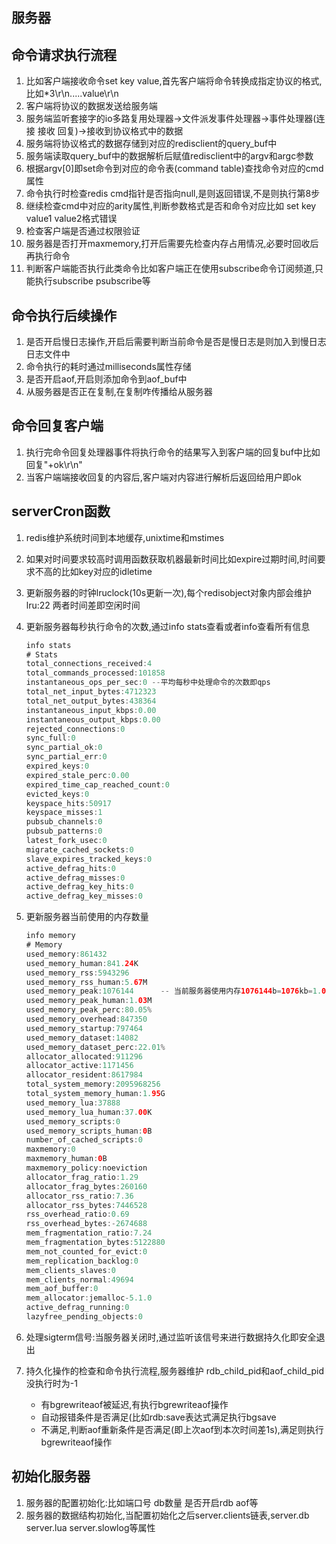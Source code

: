 ## 服务器

## 命令请求执行流程

1. 比如客户端接收命令set key value,首先客户端将命令转换成指定协议的格式,比如*3\r\n.....value\r\n
2. 客户端将协议的数据发送给服务端
3. 服务端监听套接字的io多路复用处理器->文件派发事件处理器->事件处理器(连接 接收 回复)->接收到协议格式中的数据
4. 服务端将协议格式的数据存储到对应的redisclient的query_buf中
5. 服务端读取query_buf中的数据解析后赋值redisclient中的argv和argc参数
6. 根据argv[0]即set命令到对应的命令表(command table)查找命令对应的cmd属性
7. 命令执行时检查redis cmd指针是否指向null,是则返回错误,不是则执行第8步
8. 继续检查cmd中对应的arity属性,判断参数格式是否和命令对应比如 set key value1 value2格式错误
9. 检查客户端是否通过权限验证
10. 服务器是否打开maxmemory,打开后需要先检查内存占用情况,必要时回收后再执行命令
11. 判断客户端能否执行此类命令比如客户端正在使用subscribe命令订阅频道,只能执行subscribe psubscribe等



## 命令执行后续操作

1. 是否开启慢日志操作,开启后需要判断当前命令是否是慢日志是则加入到慢日志日志文件中
2. 命令执行的耗时通过milliseconds属性存储
3. 是否开启aof,开启则添加命令到aof_buf中
4. 从服务器是否正在复制,在复制咋传播给从服务器



## 命令回复客户端

1. 执行完命令回复处理器事件将执行命令的结果写入到客户端的回复buf中比如回复"+ok\r\n"
2. 当客户端端接收回复的内容后,客户端对内容进行解析后返回给用户即ok



## serverCron函数

1. redis维护系统时间到本地缓存,unixtime和mstimes

2. 如果对时间要求较高时调用函数获取机器最新时间比如expire过期时间,时间要求不高的比如key对应的idletime

3. 更新服务器的时钟lruclock(10s更新一次),每个redisobject对象内部会维护lru:22 两者时间差即空闲时间

4. 更新服务器每秒执行命令的次数,通过info stats查看或者info查看所有信息

   ```java
   info stats
   # Stats
   total_connections_received:4
   total_commands_processed:101858
   instantaneous_ops_per_sec:0 --平均每秒中处理命令的次数即qps
   total_net_input_bytes:4712323
   total_net_output_bytes:438364
   instantaneous_input_kbps:0.00
   instantaneous_output_kbps:0.00
   rejected_connections:0
   sync_full:0
   sync_partial_ok:0
   sync_partial_err:0
   expired_keys:0
   expired_stale_perc:0.00
   expired_time_cap_reached_count:0
   evicted_keys:0
   keyspace_hits:50917
   keyspace_misses:1
   pubsub_channels:0
   pubsub_patterns:0
   latest_fork_usec:0
   migrate_cached_sockets:0
   slave_expires_tracked_keys:0
   active_defrag_hits:0
   active_defrag_misses:0
   active_defrag_key_hits:0
   active_defrag_key_misses:0
   ```

5. 更新服务器当前使用的内存数量

   ```java
   info memory
   # Memory
   used_memory:861432
   used_memory_human:841.24K
   used_memory_rss:5943296
   used_memory_rss_human:5.67M
   used_memory_peak:1076144		 -- 当前服务器使用内存1076144b=1076kb=1.03M即_human参数
   used_memory_peak_human:1.03M
   used_memory_peak_perc:80.05%
   used_memory_overhead:847350
   used_memory_startup:797464
   used_memory_dataset:14082
   used_memory_dataset_perc:22.01%
   allocator_allocated:911296
   allocator_active:1171456
   allocator_resident:8617984
   total_system_memory:2095968256
   total_system_memory_human:1.95G
   used_memory_lua:37888
   used_memory_lua_human:37.00K
   used_memory_scripts:0
   used_memory_scripts_human:0B
   number_of_cached_scripts:0
   maxmemory:0
   maxmemory_human:0B
   maxmemory_policy:noeviction
   allocator_frag_ratio:1.29
   allocator_frag_bytes:260160
   allocator_rss_ratio:7.36
   allocator_rss_bytes:7446528
   rss_overhead_ratio:0.69
   rss_overhead_bytes:-2674688
   mem_fragmentation_ratio:7.24
   mem_fragmentation_bytes:5122880
   mem_not_counted_for_evict:0
   mem_replication_backlog:0
   mem_clients_slaves:0
   mem_clients_normal:49694
   mem_aof_buffer:0
   mem_allocator:jemalloc-5.1.0
   active_defrag_running:0
   lazyfree_pending_objects:0
   ```

6. 处理sigterm信号:当服务器关闭时,通过监听该信号来进行数据持久化即安全退出

7. 持久化操作的检查和命令执行流程,服务器维护 rdb_child_pid和aof_child_pid没执行时为-1

   - 有bgrewriteaof被延迟,有执行bgrewriteaof操作
   - 自动报错条件是否满足(比如rdb:save表达式满足执行bgsave
   - 不满足,判断aof重新条件是否满足(即上次aof到本次时间差1s),满足则执行bgrewriteaof操作



## 初始化服务器

1. 服务器的配置初始化:比如端口号 db数量 是否开启rdb aof等
2. 服务器的数据结构初始化,当配置初始化之后server.clients链表,server.db server.lua server.slowlog等属性


